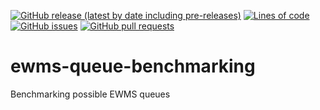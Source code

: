 <!--- Top of README Badges (automated) --->
[![GitHub release (latest by date including pre-releases)](https://img.shields.io/github/v/release/Observation-Management-Service/ewms-queue-benchmarking?include_prereleases)](https://github.com/Observation-Management-Service/ewms-queue-benchmarking/) [![Lines of code](https://img.shields.io/tokei/lines/github/Observation-Management-Service/ewms-queue-benchmarking)](https://github.com/Observation-Management-Service/ewms-queue-benchmarking/) [![GitHub issues](https://img.shields.io/github/issues/Observation-Management-Service/ewms-queue-benchmarking)](https://github.com/Observation-Management-Service/ewms-queue-benchmarking/issues?q=is%3Aissue+sort%3Aupdated-desc+is%3Aopen) [![GitHub pull requests](https://img.shields.io/github/issues-pr/Observation-Management-Service/ewms-queue-benchmarking)](https://github.com/Observation-Management-Service/ewms-queue-benchmarking/pulls?q=is%3Apr+sort%3Aupdated-desc+is%3Aopen) 
<!--- End of README Badges (automated) --->
# ewms-queue-benchmarking
Benchmarking possible EWMS queues

